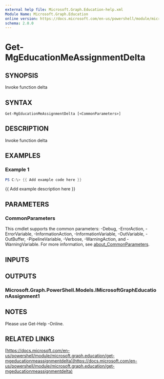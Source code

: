 ```yaml
---
external help file: Microsoft.Graph.Education-help.xml
Module Name: Microsoft.Graph.Education
online version: https://docs.microsoft.com/en-us/powershell/module/microsoft.graph.education/get-mgeducationmeassignmentdelta
schema: 2.0.0
---
```


# Get-MgEducationMeAssignmentDelta

## SYNOPSIS
Invoke function delta

## SYNTAX

```
Get-MgEducationMeAssignmentDelta [<CommonParameters>]
```

## DESCRIPTION
Invoke function delta

## EXAMPLES

### Example 1
```powershell
PS C:\> {{ Add example code here }}
```

{{ Add example description here }}

## PARAMETERS

### CommonParameters
This cmdlet supports the common parameters: -Debug, -ErrorAction, -ErrorVariable, -InformationAction, -InformationVariable, -OutVariable, -OutBuffer, -PipelineVariable, -Verbose, -WarningAction, and -WarningVariable. For more information, see [about_CommonParameters](http://go.microsoft.com/fwlink/?LinkID=113216).

## INPUTS

## OUTPUTS

### Microsoft.Graph.PowerShell.Models.IMicrosoftGraphEducationAssignment1
## NOTES
Please use Get-Help -Online.

## RELATED LINKS

[https://docs.microsoft.com/en-us/powershell/module/microsoft.graph.education/get-mgeducationmeassignmentdelta](https://docs.microsoft.com/en-us/powershell/module/microsoft.graph.education/get-mgeducationmeassignmentdelta)

